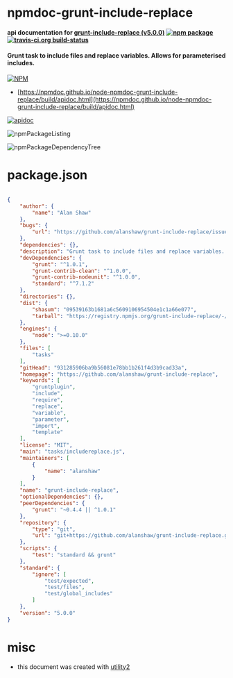 # npmdoc-grunt-include-replace

#### api documentation for  [grunt-include-replace (v5.0.0)](https://github.com/alanshaw/grunt-include-replace)  [![npm package](https://img.shields.io/npm/v/npmdoc-grunt-include-replace.svg?style=flat-square)](https://www.npmjs.org/package/npmdoc-grunt-include-replace) [![travis-ci.org build-status](https://api.travis-ci.org/npmdoc/node-npmdoc-grunt-include-replace.svg)](https://travis-ci.org/npmdoc/node-npmdoc-grunt-include-replace)

#### Grunt task to include files and replace variables. Allows for parameterised includes.

[![NPM](https://nodei.co/npm/grunt-include-replace.png?downloads=true&downloadRank=true&stars=true)](https://www.npmjs.com/package/grunt-include-replace)

- [https://npmdoc.github.io/node-npmdoc-grunt-include-replace/build/apidoc.html](https://npmdoc.github.io/node-npmdoc-grunt-include-replace/build/apidoc.html)

[![apidoc](https://npmdoc.github.io/node-npmdoc-grunt-include-replace/build/screenCapture.buildCi.browser.%252Ftmp%252Fbuild%252Fapidoc.html.png)](https://npmdoc.github.io/node-npmdoc-grunt-include-replace/build/apidoc.html)

![npmPackageListing](https://npmdoc.github.io/node-npmdoc-grunt-include-replace/build/screenCapture.npmPackageListing.svg)

![npmPackageDependencyTree](https://npmdoc.github.io/node-npmdoc-grunt-include-replace/build/screenCapture.npmPackageDependencyTree.svg)



# package.json

```json

{
    "author": {
        "name": "Alan Shaw"
    },
    "bugs": {
        "url": "https://github.com/alanshaw/grunt-include-replace/issues"
    },
    "dependencies": {},
    "description": "Grunt task to include files and replace variables. Allows for parameterised includes.",
    "devDependencies": {
        "grunt": "^1.0.1",
        "grunt-contrib-clean": "^1.0.0",
        "grunt-contrib-nodeunit": "^1.0.0",
        "standard": "^7.1.2"
    },
    "directories": {},
    "dist": {
        "shasum": "09539163b1681a6c5609106954504e1c1a66e077",
        "tarball": "https://registry.npmjs.org/grunt-include-replace/-/grunt-include-replace-5.0.0.tgz"
    },
    "engines": {
        "node": ">=0.10.0"
    },
    "files": [
        "tasks"
    ],
    "gitHead": "931285906ba9b56081e78bb1b261f4d3b9cad33a",
    "homepage": "https://github.com/alanshaw/grunt-include-replace",
    "keywords": [
        "gruntplugin",
        "include",
        "require",
        "replace",
        "variable",
        "parameter",
        "import",
        "template"
    ],
    "license": "MIT",
    "main": "tasks/includereplace.js",
    "maintainers": [
        {
            "name": "alanshaw"
        }
    ],
    "name": "grunt-include-replace",
    "optionalDependencies": {},
    "peerDependencies": {
        "grunt": "~0.4.4 || ^1.0.1"
    },
    "repository": {
        "type": "git",
        "url": "git+https://github.com/alanshaw/grunt-include-replace.git"
    },
    "scripts": {
        "test": "standard && grunt"
    },
    "standard": {
        "ignore": [
            "test/expected",
            "test/files",
            "test/global_includes"
        ]
    },
    "version": "5.0.0"
}
```



# misc
- this document was created with [utility2](https://github.com/kaizhu256/node-utility2)
